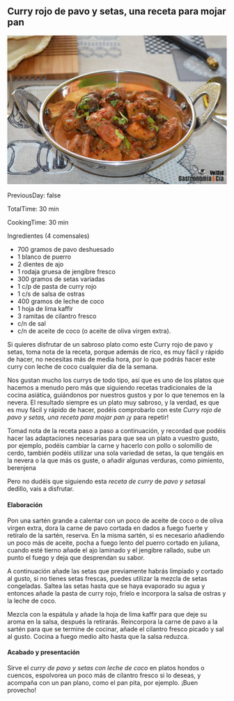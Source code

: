 [title]: #()

## Curry rojo de pavo y setas, una receta para mojar pan

[img]: #()

![](../docs/imgs/0005-curryrojo_pavosetas2.jpg)

[#url]:#()

[](https://gastronomiaycia.republica.com/2018/10/12/curry-rojo-de-pavo-y-setas-una-receta-para-mojar-pan)


[recipe-time]: #()

PreviousDay: false

TotalTime: 30 min

CookingTime: 30 min

[ingredients-content]: #()

Ingredientes (4 comensales)

   - 700 gramos de pavo deshuesado
   - 1 blanco de puerro
   - 2 dientes de ajo
   - 1 rodaja gruesa de jengibre fresco
   - 300 gramos de setas variadas
   - 1 c/p de pasta de curry rojo
   - 1 c/s de salsa de ostras
   - 400 gramos de leche de coco
   - 1 hoja de lima kaffir
   - 3 ramitas de cilantro fresco
   - c/n de sal
   - c/n de aceite de coco (o aceite de oliva virgen extra).

[content]: #()

Si quieres disfrutar de un sabroso plato como este Curry rojo de pavo y
setas, toma nota de la receta, porque además de rico, es muy fácil y rápido
de hacer, no necesitas más de media hora, por lo que podrás hacer este
curry con leche de coco cualquier día de la semana.


Nos gustan mucho los currys de todo tipo, así que es uno de los platos que
hacemos a menudo pero más que siguiendo recetas tradicionales de la cocina
asiática, guiándonos por nuestros gustos y por lo que tenemos en la nevera.
El resultado siempre es un plato muy sabroso, y la verdad, es que es muy
fácil y rápido de hacer, podéis comprobarlo con este *Curry rojo de pavo y
setas, una receta para mojar pan* ¡y para repetir!

Tomad nota de la receta paso a paso a continuación, y recordad que podéis
hacer las adaptaciones necesarias para que sea un plato a vuestro gusto,
por ejemplo, podéis cambiar la carne y hacerlo con pollo o solomillo de
cerdo, también podéis utilizar una sola variedad de setas, la que tengáis
en la nevera o la que más os guste, o añadir algunas verduras, como
pimiento, berenjena

Pero no dudéis que siguiendo esta *receta de curry* de *pavo y setas*al
dedillo, vais a disfrutar.

#### Elaboración

Pon una sartén grande a calentar con un poco de aceite de coco o de oliva
virgen extra, dora la carne de pavo cortada en dados a fuego fuerte y
retíralo de la sartén, reserva. En la misma sartén, si es necesario
añadiendo un poco más de aceite, pocha a fuego lento del puerro cortado en
juliana, cuando esté tierno añade el ajo laminado y el jengibre rallado,
sube un punto el fuego y deja que desprendan su sabor.

A continuación añade las setas que previamente habrás limpiado y cortado al
gusto, si no tienes setas frescas, puedes utilizar la mezcla de setas
congeladas. Saltea las setas hasta que se haya evaporado su agua y entonces
añade la pasta de curry rojo, fríelo e incorpora la salsa de ostras y la
leche de coco.

Mezcla con la espátula y añade la hoja de lima kaffir para
que deje su aroma en la salsa, después la retirarás. Reincorpora la carne
de pavo a la sartén para que se termine de cocinar, añade el cilantro
fresco picado y sal al gusto. Cocina a fuego medio alto hasta que la salsa
reduzca.

#### Acabado y presentación

Sirve el *curry de pavo y setas con leche de coco* en platos hondos o
cuencos, espolvorea un poco más de cilantro fresco si lo deseas, y acompaña
con un pan plano, como el pan pita, por ejemplo. ¡Buen provecho!
